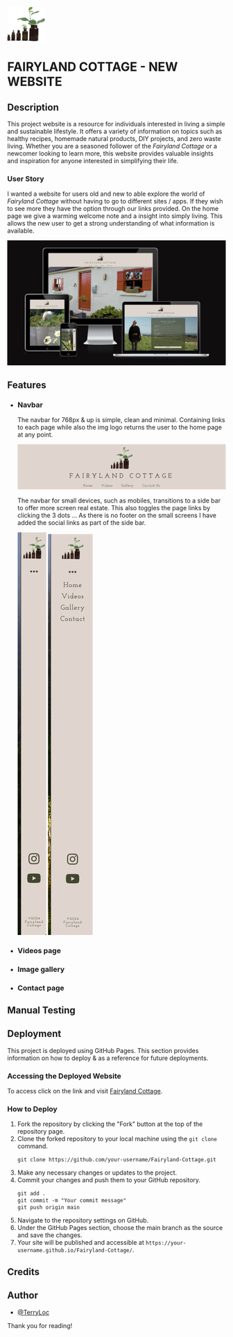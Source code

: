 ![Logo](assets/images/logo-fairyland.webp)

# FAIRYLAND COTTAGE - NEW WEBSITE

## Description

This project website is a resource for individuals interested in living a simple and sustainable lifestyle. It offers a variety of information on topics such as healthy recipes, homemade natural products, DIY projects, and zero waste living. Whether you are a seasoned follower of the _Fairyland Cottage_ or a newcomer looking to learn more, this website provides valuable insights and inspiration for anyone interested in simplifying their life.

### User Story

I wanted a website for users old and new to able explore the world of _Fairyland Cottage_ without having to go to different sites / apps. If they wish to see more they have the option through our links provided.
On the home page we give a warming welcome note and a insight into simply living. This allows the new user to get a strong understanding of what information is available.

![alt text](assets/images/visualdisplay.webp)

## Features

- ### Navbar

  The navbar for 768px & up is simple, clean and minimal. Containing links to each page while also the img logo returns the user to the home page at any point.

  ![alt text](assets/images/navbar-768px.webp)

  The navbar for small devices, such as mobiles, transitions to a side bar to offer more screen real estate. This also toggles the page links by clicking the 3 dots ... As there is no footer on the small screens I have added the social links as part of the side bar. <br>

  ![alt text](assets/images/navbar-toggleoff.webp) ![alt text](assets/images/navbar-toggleon.webp)

- ### Videos page
- ### Image gallery
- ### Contact page

## Manual Testing

## Deployment

This project is deployed using GitHub Pages. This section provides information on how to deploy & as a reference for future deployments.

### Accessing the Deployed Website

To access click on the link and visit [Fairyland Cottage](https://terryloc.github.io/Fairyland-Cottage/).

### How to Deploy

1. Fork the repository by clicking the "Fork" button at the top of the repository page.
2. Clone the forked repository to your local machine using the `git clone` command.
   ```
   git clone https://github.com/your-username/Fairyland-Cottage.git
   ```
3. Make any necessary changes or updates to the project.
4. Commit your changes and push them to your GitHub repository.
   ```
   git add .
   git commit -m "Your commit message"
   git push origin main
   ```
5. Navigate to the repository settings on GitHub.
6. Under the GitHub Pages section, choose the main branch as the source and save the changes.
7. Your site will be published and accessible at `https://your-username.github.io/Fairyland-Cottage/`.

## Credits

## Author

- [@TerryLoc](https://github.com/TerryLoc)

Thank you for reading!

